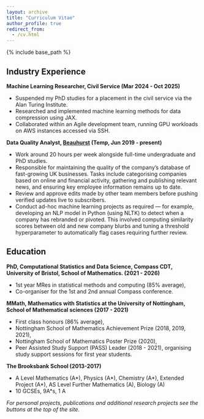 ```yaml
---
layout: archive
title: "Curriculum Vitae"
author_profile: true
redirect_from:
  - /cv.html
---
```



{% include base_path %}

## Industry Experience

**Machine Learning Researcher, Civil Service (Mar 2024 - Oct 2025)**
- Suspended my PhD studies for a placement in the civil service via the Alan Turing Institute.
- Researched and implemented machine learning methods for data compression using JAX.
- Collaborated within an Agile development team, running GPU workloads on AWS instances accessed via SSH.

**Data Quality Analyst, [Beauhurst](https://www.beauhurst.com/) (Temp, Jun 2019 - present)**
- Work around 20 hours per week alongside full-time undergraduate and PhD studies.
- Responsible for maintaining the quality of the company’s database of fast-growing UK businesses. Tasks include categorising companies based on online and financial activity, gathering and publishing relevant news, and ensuring key employee information remains up to date. 
- Review and approve edits made by other team members before pushing verified updates live to subscribers.
- Conduct ad-hoc machine learning projects as required — for example, developing an NLP model in Python (using NLTK) to detect when a company has rebranded or pivoted. This involved computing similarity scores between old and new company blurbs and tuning a threshold hyperparameter to automatically flag cases requiring further review.

## Education

**PhD, Computational Statistics and Data Science, Compass CDT, University of Bristol, School of Mathematics. (2021 - 2026)**

- 1st year MRes in statistical methods and computing (85% average), 
- Co-organiser for the 1st and 2nd annual Compass conference.

**MMath, Mathematics with Statistics at the University of Nottingham, School of Mathematical sciences (2017 - 2021)**

- First class honours (86% average),
- Nottingham School of Mathematics Achievement Prize (2018, 2019, 2021),
- Nottingham School of Mathematics Poster Prize (2020),
- Peer Assisted Study Support (PASS) Leader (2018 - 2021), organising study support sessions for first year students.

**The Brooksbank School (2013-2017)**
- A Level Mathematics (A\*), Physics (A\*), Chemistry (A\*), Extended Project (A\*), AS Level Further Mathematics (A), Biology (A)
- 10 GCSEs, 9A\*s, 1 A

*For personal projects, publications and additional research projects see the buttons at the top of the site.*

